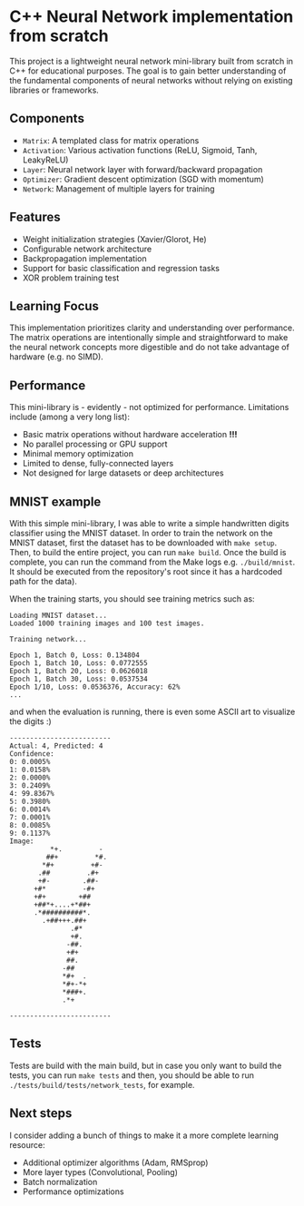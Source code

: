 # C++ Neural Network implementation from scratch

This project is a lightweight neural network mini-library built from scratch in C++ for educational purposes. The goal is to gain better understanding of the fundamental components of neural networks without relying on existing libraries or frameworks.

## Components

- `Matrix`: A templated class for matrix operations
- `Activation`: Various activation functions (ReLU, Sigmoid, Tanh, LeakyReLU)
- `Layer`: Neural network layer with forward/backward propagation
- `Optimizer`: Gradient descent optimization (SGD with momentum)
- `Network`: Management of multiple layers for training

## Features

- Weight initialization strategies (Xavier/Glorot, He)
- Configurable network architecture
- Backpropagation implementation
- Support for basic classification and regression tasks
- XOR problem training test

## Learning Focus

This implementation prioritizes clarity and understanding over performance. The matrix operations are intentionally simple and straightforward to make the neural network concepts more digestible and do not take advantage of hardware (e.g. no SIMD).

## Performance

This mini-library is - evidently - not optimized for performance. Limitations include (among a very long list):

- Basic matrix operations without hardware acceleration **!!!**
- No parallel processing or GPU support
- Minimal memory optimization
- Limited to dense, fully-connected layers
- Not designed for large datasets or deep architectures


## MNIST example

With this simple mini-library, I was able to write a simple handwritten digits classifier using the MNIST dataset. 
In order to train the network on the MNIST dataset, first the dataset has to be downloaded with `make setup`. Then, to build the entire project, you can run `make build`. Once the build is complete, you can run the command from the Make logs e.g. `./build/mnist`. It should be executed from the repository's root since it has a hardcoded path for the data). 

When the training starts, you should see training metrics such as:

```
Loading MNIST dataset...
Loaded 1000 training images and 100 test images.

Training network...

Epoch 1, Batch 0, Loss: 0.134804
Epoch 1, Batch 10, Loss: 0.0772555
Epoch 1, Batch 20, Loss: 0.0626018
Epoch 1, Batch 30, Loss: 0.0537534
Epoch 1/10, Loss: 0.0536376, Accuracy: 62%
...
```

and when the evaluation is running, there is even some ASCII art to visualize the digits :)

```
-------------------------
Actual: 4, Predicted: 4
Confidence:
0: 0.0005% 
1: 0.0158% 
2: 0.0000%
3: 0.2409%
4: 99.8367%
5: 0.3980%
6: 0.0014%
7: 0.0001%
8: 0.0085% 
9: 0.1137%
Image:                                                                                                                                                                                      
          *+.         - 
         ##+         *#. 
        *#+         +#- 
       .##         .#+ 
       +#-        .##-
      +#*         -#+ 
      +#+        +## 
      +##*+....+*##+ 
      .*##########*. 
        .+##+++.##+ 
               .#* 
               +#. 
              -##. 
              +#+ 
              ##. 
             -## 
             *#+  .   
             *#+-*+ 
             *###+.         
             .*+            
                             
-------------------------
```

## Tests

Tests are build with the main build, but in case you only want to build the tests, you can run `make tests` and then, you should be able to run `./tests/build/tests/network_tests`, for example.


## Next steps

I consider adding a bunch of things to make it a more complete learning resource:
- Additional optimizer algorithms (Adam, RMSprop)
- More layer types (Convolutional, Pooling)
- Batch normalization
- Performance optimizations
